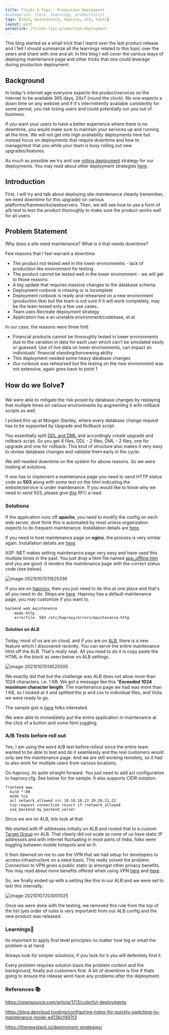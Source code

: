 ```yaml
---
title: Tricks & Tips - Production Deployment 
#categories: [tech, learnings, productivity]
tags: [tech, maintenance, haproxy, alb, hacks]
layout: post
permalink: /tricks-tips-production-deployment
---
```



This blog started as a small trick that I learnt over the last product release and I felt I should summarize all the learnings related to this topic over the years and share with one and all. In this blog I will cover the various ways of deploying maintenance page and other tricks that one could leverage during production deployment.



## Background

In today's internet age everyone expects the product/services on the internet to be available 365 days, 24x7 (round the clock). No one expects a down time on any website and if it's  intermittently available conistently for some period, you risk losing users and could potentially run you out of business.

If you want your users to have a better experience where there is no downtime, you would make sure to maintain your services up and running all the time. We will not get into high availability deployments here but instead focus on deployments that require downtime and how to manage/test that you while your team is busy rolling out new upgrades/features.

As much as possible we try and use [rolling deployment](https://opensource.com/article/17/5/colorful-deployments) strategy for our deployments. You may read about other deployment strategies [here](https://thenewstack.io/deployment-strategies/).



## Introduction

First, I will try and talk about deploying site maintenance cleanly (remember, we need downtime for this upgrade) on various platforms/frameworks/webservers. Then, we will see how to use a form of a/b test to test the product thoroughly to make sure the product works well for all users. 



## Problem Statement

Why does a site need maintenance? What is it that needs downtime? 

Few reasons that I feel warrant a downtime

- The product not tested well in the lower environments - lack of production like environment for testing 
- The product cannot be tested well in the lower environment - we will get to those reasons 
- A big update that requires massive changes to the database schema
- Deployment runbook is missing or is incomplete
- Deployment runbook is ready and rehearsed on a new environment (production like) but the team is not sure if it will work completely, may be the team tested only a few use cases.
- Team uses Recreate deployment strategy
- Application has a an unstable environment/codebase, et al.



In our case, the reasons were three fold. 

- Financial products cannot be thoroughly tested in lower environments due to the variation in data for each user which can't be simulated easily or guessed. Use of live data on lower environments, can impact an individuals' financial standing/borowwing ability
- This deployment needed some heavy database changes
- Our runbook was rehearsed but the testing on the new environment was not extensive, again goes back to point 1



## How do we Solve:question:

We were able to mitigate the risk posed by database changes by replaying that multiple times on various environments by augmenting it with rollback scripts as well.

I picked this up at Morgan Stanley, where every database change request has to be supported by Upgrade and Rollback script.

You essentially split [DDL and DML](https://www.w3schools.in/mysql/ddl-dml-dcl/) and accordingly create upgrade and rollback script. So you get 4 files, DDL - 2 files, DML - 2 files, one for upgrade and one for rollback. This kind of structure also makes it very easy to review database changes and validate them early in the cycle.

We still needed downtime on the system for above reasons. So we were looking at solutions. 

If one has to implement a maintenance page you need to send HTTP status code as **503** along with some text on the html indicating the website/service is under maintenance. If you would like to know why we need to send 503, please give [this](https://www.w3.org/Protocols/rfc2616/rfc2616-sec10.html#sec10.5.4) RFC a read.



### Solutions 

If the application runs off **apache**,  you need to modify the config on each web server, dont think this is automated by most unless organization expects to do frequent maintenance. Installation details are [here](https://cwiki.apache.org/confluence/display/HTTPD/MaintenancePage). 



If you need to host maintenance page on **nginx**, the process is very similar again. Installation details are [here](https://blog.devcloud.hosting/configuring-nginx-for-quickly-switching-to-maintenance-mode-e4136cf497f3). 



ASP .NET makes setting maintenance page very easy and have used this multiple times in the past. You just drop a html file named [app_offline.htm](https://docs.microsoft.com/en-us/aspnet/core/host-and-deploy/app-offline?view=aspnetcore-5.0) and you are good. It renders the maintenance page with the correct status code (see below).



![image-20210107011625336](/Users/vg/src/vinayakg.github.io/assets/503-maintenance-net-requ.png)

If you are on [haproxy](http://www.haproxy.org/), then you just need to do this at one place and that's all you need to do. Steps are [here](https://gist.github.com/sts/62d8dd59221ab68661aa). Haproxy has a default maintenance page, you may customize if you want to.

```sh
backend web_maintenence
    mode http
    errorfile  503 /etc/haproxy/errors/maintenance.http
```





#### Solution on ALB

Today, most of us are on cloud, and if you are on [ALB](https://docs.aws.amazon.com/elasticloadbalancing/latest/application/introduction.html), there is a new feature which I discovered recently. You can serve the entire maintenance html off the ALB. That's really neat. All you need to do it is copy paste the HTML in the block as seen below on ALB settings.

![image-20210107014525505](/Users/vg/src/vinayakg.github.io/assets/alb-html-maintenance.png)



We exactly did that but the challenge was ALB does not allow more than 1024 characters. i.e. 1 KB. We got a message like this "**Exceeded 1024 maximum character length**. The maintenance page we had was more than 1 KB, so I looked at it and splitted the js and css to individual files, and Voila we were ready to go. 

The sample gist is [here](https://gist.github.com/vinayakg/8368d40a7a8abeddee2c54fad35b8871) folks interested.

We were able to immediately put the entire application in maintenance at the click of a button and some html juggling.



### A/B Tests before roll out 

Yes, I am using the word A/B test before rollout since the entire team wanted to be able to test and do it seamlessly and the real customers would only see the maintenance page. And we are still working remotely, so it had to also work for multiple users from various locations.



On haproxy, its quite straight forward. You just need to add acl configuration to haproxy.cfg. See below for the sample. It also supports CIDR notation.

```shell
frontend www
  bind *:80
  mode tcp
  acl network_allowed src 10.10.10.13 20.20.21.22
  tcp-request connection reject if !network_allowed
  use_backend my_backend_server
```

 

Since we are on ALB, lets look at that.

We started with IP addresses initially on ALB and routed that to a custom [Target Group](https://gist.github.com/vinayakg/8368d40a7a8abeddee2c54fad35b8871) on ALB. That clearly did not scale as none of us have static IP addresses and with internet fluctuating in most parts of India, folks were toggling between mobile hotspots and wi-fi.

It then dawned on me to use the VPN that we had setup for developers to access infrastructure on a need basis. This really solved the problem. Connection to VPN gives a public static ip amongst other privacy benefits. You may read about more benefits offered when using VPN [here](https://www.lifehacker.com.au/2018/06/why-you-need-a-vpn-and-how-to-choose-one/) and [here](https://arstechnica.com/information-technology/2011/11/op-ed-live-vpn-why-vpns-are-a-must-have-for-todays-workforce/).

So, we finally ended up with a setting like this in our ALB and we were set to test this internally.



![image-20210107203001025](/Users/vg/src/vinayakg.github.io/assets/alb-ab-tests.png)



Once we were done with the testing, we removed this rule from the top of the list (yes order of rules is very important) from our ALB config and the new product was released.



### Learnings📖

Its important to apply first level principles no matter how big or small the problem is at hand.

Always look for simpler solutions, if you look for it you will defenitely find it.

Every problem requires solution basis the problem context and the background, finally put customers first. A bit of downtime is fine if thats going to ensure the release wont have any problems after the deployment. 




### References 📚

https://opensource.com/article/17/5/colorful-deployments

https://blog.devcloud.hosting/configuring-nginx-for-quickly-switching-to-maintenance-mode-e4136cf497f3

https://thenewstack.io/deployment-strategies/





